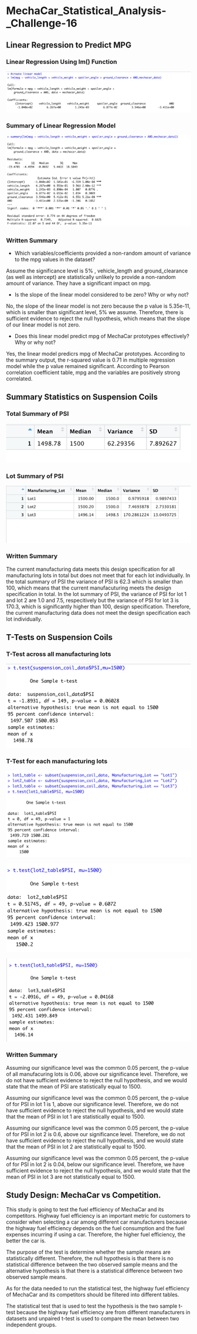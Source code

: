 # MechaCar_Statistical_Analysis-_Challenge-16

## Linear Regression to Predict MPG

### Linear Regression Using lm() Function 
![P1-1](https://github.com/irisyidi/MechaCar_Statistical_Analysis-_Challenge-16/blob/main/P1-1.png)

### Summary of Linear Regression Model 
![P1-2](https://github.com/irisyidi/MechaCar_Statistical_Analysis-_Challenge-16/blob/main/P1-2.png)

### Written Summary
- Which variables/coefficients provided a non-random amount of variance to the mpg values in the dataset?

Assume the significance level is 5% , vehicle_length and ground_clearance (as well as intercept) are statistically unlikely to provide a non-random amount of variance. They have a significant impact on mpg. 

- Is the slope of the linear model considered to be zero? Why or why not?

No, the slope of the linear model is not zero because the p value is 5.35e-11, which is smaller than
significant level, 5% we assume. Therefore, there is sufficient evidence to reject the null hypothesis, which means that the slope of our linear model is not zero.

- Does this linear model predict mpg of MechaCar prototypes effectively? Why or why not?

Yes, the linear model predicrs mpg of MechaCar prototypes. According to the summary output, the r-squared value is 0.71 in multiple regression model while the p value remained significant. According to Pearson correlation coefficient table, mpg and the variables are positively strong correlated.


## Summary Statistics on Suspension Coils

### Total Summary of PSI

![P2-1](https://github.com/irisyidi/MechaCar_Statistical_Analysis-_Challenge-16/blob/main/P2-1.png)

### Lot Summary of PSI

![P2-2](https://github.com/irisyidi/MechaCar_Statistical_Analysis-_Challenge-16/blob/main/P2-2.png)

### Written Summary

The current manufacturing data meets this design specification for all manufacturing lots in total but does not meet that for each lot individually. In the total summary of PSI the variance of PSI is 62.3 which is smaller than 100, which means that the current manufacuturing meets the design specification in total. In the lot summary of PSI, the variance of PSI for lot 1 and lot 2 are 1.0 and 7.5, respecitively but the variance of PSI for lot 3 is 170.3, which is significantly higher than 100, design specification. Therefore, the current manufacturing data does not meet the design specification each lot individually. 

## T-Tests on Suspension Coils

### T-Test across all manufacturing lots
![P3-1](https://github.com/irisyidi/MechaCar_Statistical_Analysis-_Challenge-16/blob/main/P3-1.png)

### T-Test for each manufacturing lots
![P3-2](https://github.com/irisyidi/MechaCar_Statistical_Analysis-_Challenge-16/blob/main/P3-2.png)

![P3-3](https://github.com/irisyidi/MechaCar_Statistical_Analysis-_Challenge-16/blob/main/P3-3.png)

![P3-4](https://github.com/irisyidi/MechaCar_Statistical_Analysis-_Challenge-16/blob/main/P3-4.png)

### Written Summary
Assuming our significance level was the common 0.05 percent, the p-value of all manufacuring lots is 0.06, above our significance level. Therefore, we do not have sufficient evidence to reject the null hypothesis, and we would state that the mean of PSI are statistically equal to 1500.

Assuming our significance level was the common 0.05 percent, the p-value of for PSI in lot 1 is 1, above our significance level. Therefore, we do not have sufficient evidence to reject the null hypothesis, and we would state that the mean of PSI in lot 1 are statistically equal to 1500.

Assuming our significance level was the common 0.05 percent, the p-value of for PSI in lot 2 is 0.6, above our significance level. Therefore, we do not have sufficient evidence to reject the null hypothesis, and we would state that the mean of PSI in lot 2 are statistically equal to 1500.

Assuming our significance level was the common 0.05 percent, the p-value of for PSI in lot 2 is 0.04, below our significance level. Therefore, we have sufficient evidence to reject the null hypothesis, and we would state that the mean of PSI in lot 3 are not statistically equal to 1500.


## Study Design: MechaCar vs Competition.

This study is going to test the fuel efficiency of MechaCar and its competitors. Highway fuel efficiency is an important metric for customers to consider when selecting a car among different car manufacturers because the highway fuel efficiency depends on the fuel consumption and the fuel expenses incurring if using a car. Therefore, the higher fuel efficiency, the better the car is. 

The  purpose of the test is determine whether the sample means are statistically different. Therefore, the null hypothesis is that there is no statistical difference between the two observed sample means and the alternative hypothesis is that there is a statistical difference between two observed sample means. 

As for the data needed to run the statistical test, the highway fuel efficiency of MechaCar and its competitors should be filtered into different tables. 

The statistical test that is used to test the hypothesis is the two sample t-test because the highway fuel efficiency are from different manufacturers in datasets and unpaired t-test is used to compare the mean between two independent groups. 

